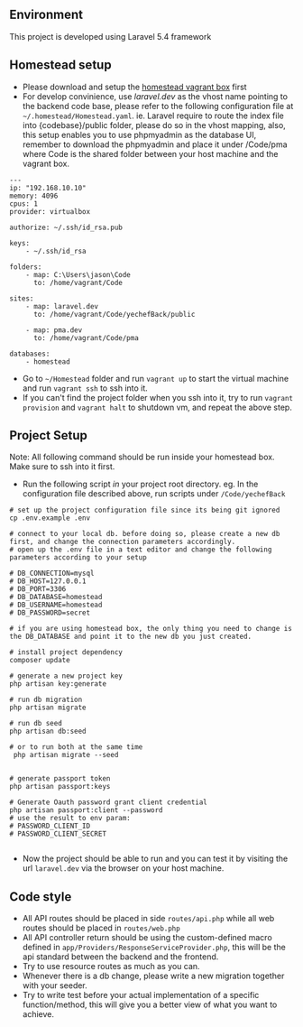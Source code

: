 ## Environment

This project is developed using Laravel 5.4 framework

## Homestead setup

- Please download and setup the [homestead vagrant box](https://laravel.com/docs/5.4/homestead) first
- For develop convinience, use *laravel.dev* as the vhost name pointing to the backend code base, please refer to the following configuration file at `~/.homestead/Homestead.yaml`. ie. Laravel require to route the index file into {codebase}/public folder, please do so in the vhost mapping, also, this setup enables you to use phpmyadmin as the database UI, remember to download the phpmyadmin and place it under /Code/pma where Code is the shared folder between your host machine and the vagrant box.

```
---
ip: "192.168.10.10"
memory: 4096
cpus: 1
provider: virtualbox

authorize: ~/.ssh/id_rsa.pub

keys:
    - ~/.ssh/id_rsa

folders:
    - map: C:\Users\jason\Code
      to: /home/vagrant/Code

sites:
    - map: laravel.dev
      to: /home/vagrant/Code/yechefBack/public

    - map: pma.dev
      to: /home/vagrant/Code/pma

databases:
    - homestead
```

- Go to `~/Homestead` folder and run `vagrant up` to start the virtual machine and run `vagrant ssh` to ssh into it.
- If you can't find the project folder when you ssh into it, try to run `vagrant provision` and `vagrant halt` to shutdown vm, and repeat the above step. 

## Project Setup

Note: All following command should be run inside your homestead box. Make sure to ssh into it first.

- Run the following script *in* your project root directory. eg. In the configuration file described above, run scripts under `/Code/yechefBack`

```
# set up the project configuration file since its being git ignored
cp .env.example .env 

# connect to your local db. before doing so, please create a new db first, and change the connection parameters accordingly.
# open up the .env file in a text editor and change the following parameters according to your setup

# DB_CONNECTION=mysql
# DB_HOST=127.0.0.1
# DB_PORT=3306
# DB_DATABASE=homestead
# DB_USERNAME=homestead
# DB_PASSWORD=secret

# if you are using homestead box, the only thing you need to change is the DB_DATABASE and point it to the new db you just created.

# install project dependency
composer update

# generate a new project key
php artisan key:generate

# run db migration
php artisan migrate

# run db seed
php artisan db:seed

# or to run both at the same time
 php artisan migrate --seed


# generate passport token
php artisan passport:keys

# Generate Oauth password grant client credential
php artisan passport:client --password
# use the result to env param:
# PASSWORD_CLIENT_ID
# PASSWORD_CLIENT_SECRET


```

- Now the project should be able to run and you can test it by visiting the url `laravel.dev` via the browser on your host machine.

## Code style

- All API routes should be placed in side `routes/api.php` while all web routes should be placed in `routes/web.php`
- All API controller return should be using the custom-defined macro defined in `app/Providers/ResponseServiceProvider.php`, this will be the api standard between the backend and the frontend.
- Try to use resource routes as much as you can.
- Whenever there is a db change, please write a new migration together with your seeder.
- Try to write test before your actual implementation of a specific function/method, this will give you a better view of what you want to achieve.
